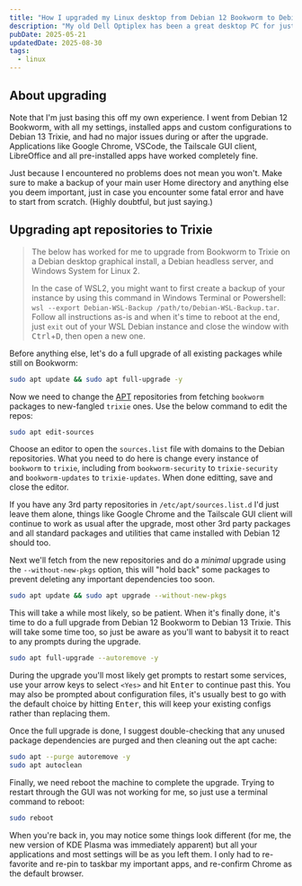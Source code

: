 ```yaml
---
title: "How I upgraded my Linux desktop from Debian 12 Bookworm to Debian 13 Trixie"
description: "My old Dell Optiplex has been a great desktop PC for just minimal interneting and coding. I've been running Debian 12 Bookworm on it since it became available, and usually I stick to the latest Stable release of Debian. However, I decided to live on the edge just a little and upgrade to Debian 13 Trixie, the latest version."
pubDate: 2025-05-21
updatedDate: 2025-08-30
tags:
  - linux
---
```


## About upgrading

Note that I'm just basing this off my own experience. I went from Debian 12 Bookworm, with all my settings, installed apps and custom configurations to Debian 13 Trixie, and had no major issues during or after the upgrade. Applications like Google Chrome, VSCode, the Tailscale GUI client, LibreOffice and all pre-installed apps have worked completely fine.

Just because I encountered no problems does not mean you won't. Make sure to make a backup of your main user Home directory and anything else you deem important, just in case you encounter some fatal error and have to start from scratch. (Highly doubtful, but just saying.)

## Upgrading apt repositories to Trixie

> The below has worked for me to upgrade from Bookworm to Trixie on a Debian desktop graphical install, a Debian headless server, and Windows System for Linux 2.
>
> In the case of WSL2, you might want to first create a backup of your instance by using this command in Windows Terminal or Powershell: `wsl --export Debian-WSL-Backup /path/to/Debian-WSL-Backup.tar`. Follow all instructions as-is and when it's time to reboot at the end, just `exit` out of your WSL Debian instance and close the window with <kbd>Ctrl</kbd>+<kbd>D</kbd>, then open a new one.

Before anything else, let's do a full upgrade of all existing packages while still on Bookworm:

```bash
sudo apt update && sudo apt full-upgrade -y
```

Now we need to change the <a href="https://wiki.debian.org/AptCLI" target="_blank" umami-data-event="upgrade-debian-trixie-aptcli">APT</a> repositories from fetching `bookworm` packages to new-fangled `trixie` ones. Use the below command to edit the repos:

```bash
sudo apt edit-sources
```

Choose an editor to open the `sources.list` file with domains to the Debian repositories. What you need to do here is change every instance of `bookworm` to `trixie`, including from `bookworm-security` to `trixie-security` and `bookworm-updates` to `trixie-updates`. When done editting, save and close the editor.

If you have any 3rd party repositories in `/etc/apt/sources.list.d` I'd just leave them alone, things like Google Chrome and the Tailscale GUI client will continue to work as usual after the upgrade, most other 3rd party packages and all standard packages and utilities that came installed with Debian 12 should too.

Next we'll fetch from the new repositories and do a _minimal_ upgrade using the `--without-new-pkgs` option, this will "hold back" some packages to prevent deleting any important dependencies too soon.

```bash
sudo apt update && sudo apt upgrade --without-new-pkgs
```

This will take a while most likely, so be patient. When it's finally done, it's time to do a full upgrade from Debian 12 Bookworm to Debian 13 Trixie. This will take some time too, so just be aware as you'll want to babysit it to react to any prompts during the upgrade.

```bash
sudo apt full-upgrade --autoremove -y
```

During the upgrade you'll most likely get prompts to restart some services, use your arrow keys to select `<Yes>` and hit <kbd>Enter</kbd> to continue past this. You may also be prompted about configuration files, it's usually best to go with the default choice by hitting <kbd>Enter</kbd>, this will keep your existing configs rather than replacing them.

Once the full upgrade is done, I suggest double-checking that any unused package dependencies are purged and then cleaning out the apt cache:

```bash
sudo apt --purge autoremove -y
sudo apt autoclean
```

Finally, we need reboot the machine to complete the upgrade. Trying to restart through the GUI was not working for me, so just use a terminal command to reboot:

```bash
sudo reboot
```

When you're back in, you may notice some things look different (for me, the new version of KDE Plasma was immediately apparent) but all your applications and most settings will be as you left them. I only had to re-favorite and re-pin to taskbar my important apps, and re-confirm Chrome as the default browser.